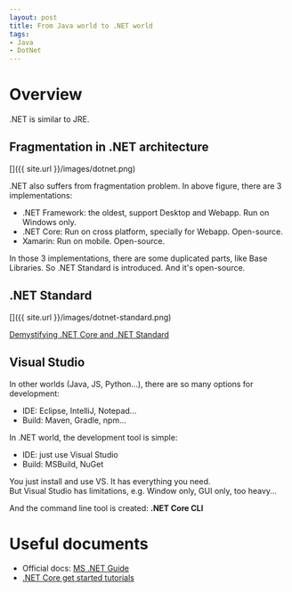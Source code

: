 ```yaml
---
layout: post
title: From Java world to .NET world
tags:
- Java
- DotNet
---
```


# Overview

.NET is similar to JRE.

## Fragmentation in .NET architecture

[]({{ site.url }}/images/dotnet.png)

.NET also suffers from fragmentation problem. In above figure, there are 3 implementations:

- .NET Framework: the oldest, support Desktop and Webapp. Run on Windows only.
- .NET Core: Run on cross platform, specially for Webapp. Open-source.
- Xamarin: Run on mobile. Open-source.

In those 3 implementations, there are some duplicated parts, like Base Libraries.
So .NET Standard is introduced. And it's open-source.

## .NET Standard

[]({{ site.url }}/images/dotnet-standard.png)

[Demystifying .NET Core and .NET Standard](https://msdn.microsoft.com/en-us/magazine/mt842506.aspx)

## Visual Studio

In other worlds (Java, JS, Python...), there are so many options for development:

- IDE: Eclipse, IntelliJ, Notepad...
- Build: Maven, Gradle, npm...

In .NET world, the development tool is simple:

- IDE: just use Visual Studio
- Build: MSBuild, NuGet

You just install and use VS. It has everything you need.  
But Visual Studio has limitations, e.g. Window only, GUI only, too heavy...

And the command line tool is created: **.NET Core CLI**


# Useful documents

- Official docs: [MS .NET Guide](https://docs.microsoft.com/en-us/dotnet/welcome)
- [.NET Core get started tutorials](https://docs.microsoft.com/en-us/dotnet/core/get-started)
